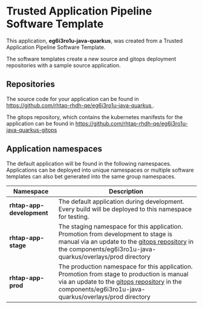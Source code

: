 # Trusted Application Pipeline Software Template

This application, **eg6i3ro1u-java-quarkus**, was created from a Trusted Application Pipeline Software Template.

The software templates create a new source and gitops deployment repositories with a sample source application. 

## Repositories

The source code for your application can be found in [https://github.com/rhtap-rhdh-qe/eg6i3ro1u-java-quarkus ](https://github.com/rhtap-rhdh-qe/eg6i3ro1u-java-quarkus ).
 
The gitops repository, which contains the kubernetes manifests for the application can be found in 
[https://github.com/rhtap-rhdh-qe/eg6i3ro1u-java-quarkus-gitops ](https://github.com/rhtap-rhdh-qe/eg6i3ro1u-java-quarkus-gitops ) 

## Application namespaces 

The default application will be found in the following namespaces. Applications can be deployed into unique namespaces or multiple software templates can also bet generated into the same group namespaces.  

|  Namespace   |  Description   |  
| -------- | -------- |   
| **rhtap-app-development** | The default application during development. Every build will be deployed to this namespace for testing. | 
| **rhtap-app-stage** | The staging namespace for this application. Promotion from development to stage is manual via an update to the [gitops repository](https://github.com/rhtap-rhdh-qe/eg6i3ro1u-java-quarkus-gitops ) in the components/eg6i3ro1u-java-quarkus/overlays/prod directory |  
| **rhtap-app-prod** | The production namespace for this application. Promotion from stage to production is manual via an update to the [gitops repository](https://github.com/rhtap-rhdh-qe/eg6i3ro1u-java-quarkus-gitops ) in the components/eg6i3ro1u-java-quarkus/overlays/prod directory | 
